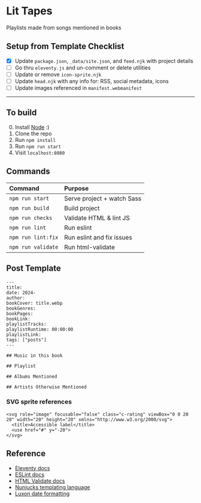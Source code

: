 # Lit Tapes

Playlists made from songs mentioned in books

## Setup from Template Checklist

* [x] Update `package.json`, `_data/site.json`, and `feed.njk` with project details
* [ ] Go thru `eleventy.js` and un-comment or delete utilities
* [ ] Update or remove `icon-sprite.njk`
* [ ] Update `head.njk` with any info for: RSS, social metadata, icons
* [ ] Update images referenced in `manifest.webmanifest`

-------------------------------------------------------------

## To build

0. Install [Node](https://nodejs.org/) :)
1. Clone the repo
2. Run `npm install`
3. Run `npm run start`
4. Visit `localhost:8080`

## Commands

| Command                      | Purpose                      |
| :--------------------------- | :--------------------------- |
| `npm run start`              | Serve project + watch Sass   |
| `npm run build`              | Build project                |
| `npm run checks`             | Validate HTML & lint JS      |
| `npm run lint`               | Run eslint                   |
| `npm run lint:fix`           | Run eslint and fix issues    |
| `npm run validate`           | Run html-validate            |

## Post Template

```
---
title: 
date: 2024-
author: 
bookCover: title.webp
bookGenres: 
bookPages: 
bookLink: 
playlistTracks: 
playlistRuntime: 00:00:00
playlistLink: 
tags: ["posts"]
---

## Music in this book

## Playlist

## Albums Mentioned

## Artists Otherwise Mentioned

```

### SVG sprite references

```
<svg role="image" focusable="false" class="c-rating" viewBox="0 0 20 20" width="20" height="20" xmlns="http://www.w3.org/2000/svg">
  <title>Accessible label</title>
  <use href="#" y="-20">
</svg>
```

## Reference

* [Eleventy docs](https://www.11ty.dev/docs/)
* [ESLint docs](https://eslint.org/)
* [HTML Validate docs](https://html-validate.org/)
* [Nunjucks templating language](https://mozilla.github.io/nunjucks/templating.html)
* [Luxon date formatting](https://moment.github.io/luxon/docs/manual/formatting.html)
